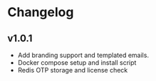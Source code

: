 # Changelog

## v1.0.1
- Add branding support and templated emails.
- Docker compose setup and install script
- Redis OTP storage and license check

